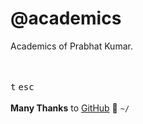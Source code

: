 # @academics
Academics of Prabhat Kumar.

<br/><br/><kbd>t</kbd>&nbsp;<kbd>esc</kbd><br/><br/>
<b>Many Thanks</b> to [GitHub](https://github.com/) 💋 `~/`
